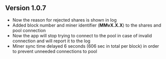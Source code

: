 ## Version 1.0.7
- Now the reason for rejected shares is shown in log
- Added block number and miner identifier (**MMvX.X.X**) to the shares and pool connection
- Now the app will stop trying to connect to the pool in case of invalid connection and will report it to the log
- Miner sync time delayed 6 seconds (606 sec in total per block) in order to prevent unneeded connections to pool